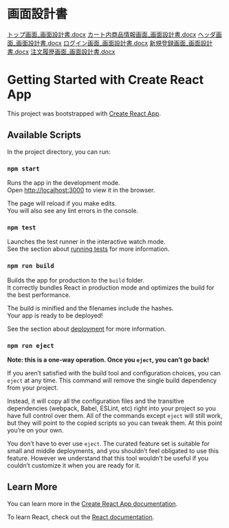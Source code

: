 # 画面設計書

[トップ画面_画面設計書.docx](https://github.com/Naoshin-hirano/react-amazon-clone/files/9972148/_.docx)
[カート内商品情報画面_画面設計書.docx](https://github.com/Naoshin-hirano/react-amazon-clone/files/9972152/_.docx)
[ヘッダ画面_画面設計書.docx](https://github.com/Naoshin-hirano/react-amazon-clone/files/9972154/_.docx)
[ログイン画面_画面設計書.docx](https://github.com/Naoshin-hirano/react-amazon-clone/files/9972157/_.docx)
[新規登録画面_画面設計書.docx](https://github.com/Naoshin-hirano/react-amazon-clone/files/9972158/_.docx)
[注文履歴画面_画面設計書.docx](https://github.com/Naoshin-hirano/react-amazon-clone/files/9972159/_.docx)


# Getting Started with Create React App

This project was bootstrapped with [Create React App](https://github.com/facebook/create-react-app).

## Available Scripts

In the project directory, you can run:

### `npm start`

Runs the app in the development mode.\
Open [http://localhost:3000](http://localhost:3000) to view it in the browser.

The page will reload if you make edits.\
You will also see any lint errors in the console.

### `npm test`

Launches the test runner in the interactive watch mode.\
See the section about [running tests](https://facebook.github.io/create-react-app/docs/running-tests) for more information.

### `npm run build`

Builds the app for production to the `build` folder.\
It correctly bundles React in production mode and optimizes the build for the best performance.

The build is minified and the filenames include the hashes.\
Your app is ready to be deployed!

See the section about [deployment](https://facebook.github.io/create-react-app/docs/deployment) for more information.

### `npm run eject`

**Note: this is a one-way operation. Once you `eject`, you can’t go back!**

If you aren’t satisfied with the build tool and configuration choices, you can `eject` at any time. This command will remove the single build dependency from your project.

Instead, it will copy all the configuration files and the transitive dependencies (webpack, Babel, ESLint, etc) right into your project so you have full control over them. All of the commands except `eject` will still work, but they will point to the copied scripts so you can tweak them. At this point you’re on your own.

You don’t have to ever use `eject`. The curated feature set is suitable for small and middle deployments, and you shouldn’t feel obligated to use this feature. However we understand that this tool wouldn’t be useful if you couldn’t customize it when you are ready for it.

## Learn More

You can learn more in the [Create React App documentation](https://facebook.github.io/create-react-app/docs/getting-started).

To learn React, check out the [React documentation](https://reactjs.org/).
